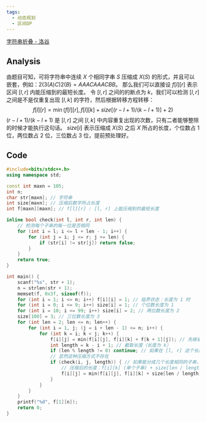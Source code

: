 ```yaml
---
tags:
  - 动态规划
  - 区间DP
---
```

[字符串折叠 - 洛谷](https://www.luogu.com.cn/problem/P4302)
## Analysis
由题目可知，可将字符串中连续 $X$ 个相同字串 $S$ 压缩成 $X(S)$ 的形式，并且可以嵌套，例如：$2(3(A)C)2(B) = AAACAAACBB$。
那么我们可以直接设 $f[l][r]$ 表示区间 $[l,r]$ 内能压缩到的最短长度。
令 $[l,r]$ 之间的的断点为 $k$，我们可以检测 $[l,r]$ 之间是不是仅重复出现 $[l,k]$ 的字符，然后根据转移方程转移：
$$
f[l][r] = \min(f[l][r], f[l][k] + size[(r-l+1)/(k-l+1)]+2)
$$
$(r-l+1)/(k-l+1)$ 是 $[l,r]$ 之间 $[l,k]$ 中内容重复出现的次数，只有二者能够整除的时候才能执行这句话。
$size[i]$ 表示压缩成 $X(S)$ 之后 $X$ 所占的长度，个位数占 $1$ 位，两位数占 $2$ 位，三位数占 $3$ 位，提前预处理好。
## Code
```cpp
#include<bits/stdc++.h>
using namespace std;

const int maxn = 105;
int n;
char str[maxn]; // 字符串
int size[maxn]; // 压缩后数字所占长度
int f[maxn][maxn]; // f[l][r] : [l, r] 上能压缩到的最短长度

inline bool check(int l, int r, int len) {
    // 检测每个子串的每一位是否相同
    for (int i = l; i <= l + len - 1; i++) {
        for (int j = i; j <= r; j += len) {
            if (str[i] != str[j]) return false;
        }
    }
    return true;
}

int main() {
    scanf("%s", str + 1);
    n = strlen(str + 1);
    memset(f, 0x3f, sizeof(f));
    for (int i = 1; i <= n; i++) f[i][i] = 1; // 临界状态：长度为 1 时
    for (int i = 0; i <= 9; i++) size[i] = 1; // 个位数长度为 1
    for (int i = 10; i <= 99; i++) size[i] = 2; // 两位数长度为 2
    size[100] = 3; // 三位数长度为 3
    for (int len = 2; len <= n; len++) {
        for (int i = 1, j; (j = i + len - 1) <= n; i++) {
            for (int k = i; k < j; k++) {
                f[i][j] = min(f[i][j], f[i][k] + f[k + 1][j]); // 先继承既有状态
                int length = k - i + 1; // 截取长度（长度为 k）
                if (len % length != 0) continue; // 如果在 [l, r] 这个长度为 len 的区间内，无法均分为几个长度为 length 的小区间
                // 显然这种压缩方式不存在
                if (check(i, j, length)) { // 如果能分成几个长度相同的子串，并且每个字串相同，则可以压缩
                    // 压缩后的长度：f[i][k] (单个子串) + size[len / length] (字串数量的位数) + 2 (一对括号)  ex: ABAB -> 2(AB)
                    f[i][j] = min(f[i][j], f[i][k] + size[len / length] + 2);
                }
            }
        }
    }
    printf("%d", f[1][n]);
    return 0;
}
```